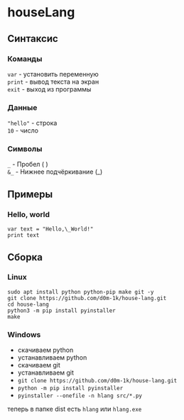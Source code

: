 # houseLang

## Синтаксис
### Команды
`var` - установить переменную\
`print` - вывод текста на экран\
`exit` - выход из программы
### Данные
`"hello"` - строка\
`10` - число
### Символы
`_` - Пробел ( )\
`&_` - Нижнее подчёркивание (\_)

## Примеры
### Hello, world
```
var text = "Hello,\_World!"
print text
```

## Сборка
### Linux
```
sudo apt install python python-pip make git -y
git clone https://github.com/d0m-1k/house-lang.git
cd house-lang
python3 -m pip install pyinstaller
make
```
### Windows
 * скачиваем python
 * устанавливаем python
 * скачиваем git
 * устанавливаем git
 * `git clone https://github.com/d0m-1k/house-lang.git`
 * `python -m pip install pyinstaller`
 * `pyinstaller --onefile -n hlang src/*.py`

теперь в папке dist есть `hlang` или `hlang.exe`
